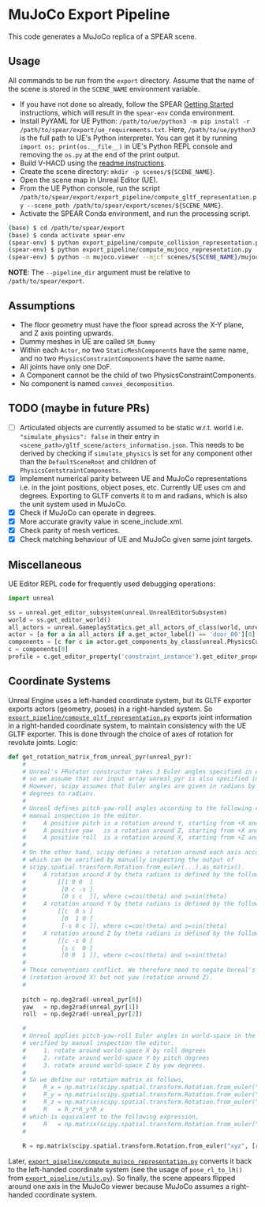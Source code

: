 # MuJoCo Export Pipeline
This code generates a MuJoCo replica of a SPEAR scene.

## Usage
All commands to be run from the `export` directory. Assume that the name of the scene is stored in the `SCENE_NAME`
environment variable.
- If you have not done so already, follow the SPEAR [Getting Started](../docs/getting_started.md) instructions, which
will result in the `spear-env` conda environment.
- Install PyYAML for UE Python: `/path/to/ue/python3 -m pip install -r /path/to/spear/export/ue_requirements.txt`. Here, `/path/to/ue/python3` is the full path to UE's Python interpreter. You can get it by running `import os; print(os.__file__)` in UE's Python REPL console and removing the `os.py` at the end of the print output.
- Build V-HACD using the [readme instructions](v-hacd/README.md).
- Create the scene directory: `mkdir -p scenes/${SCENE_NAME}`.
- Open the scene map in Unreal Editor (UE).
- From the UE Python console, run the script `/path/to/spear/export/export_pipeline/compute_gltf_representation.py --scene_path /path/to/spear/export/scenes/${SCENE_NAME}`.
- Activate the SPEAR Conda environment, and run the processing script.
```bash
(base) $ cd /path/to/spear/export
(base) $ conda activate spear-env
(spear-env) $ python export_pipeline/compute_collision_representation.py --pipeline_dir scenes --scene_id ${SCENE_NAME}
(spear-env) $ python export_pipeline/compute_mujoco_representation.py --pipeline_dir scenes --scene_id ${SCENE_NAME}
(spear-env) $ python -m mujoco.viewer --mjcf scenes/${SCENE_NAME}/mujoco_scene/scene.xml
```
**NOTE**: The `--pipeline_dir` argument must be relative to `/path/to/spear/export`. 

## Assumptions
- The floor geometry must have the floor spread across the X-Y plane, and Z axis pointing upwards.
- Dummy meshes in UE are called `SM_Dummy`
- Within each `Actor`, no two `StaticMeshComponent`s have the same name, and no two `PhysicsConstraintComponent`s have
the same name.
- All joints have only one DoF.
- A Component cannot be the child of two PhysicsConstraintComponents.
- No component is named `convex_decomposition`.

## TODO (maybe in future PRs)
- [ ] Articulated objects are currently assumed to be static w.r.t. world i.e. `"simulate_physics": false` in their
entry in `<scene_path>/gltf_scene/actors_information.json`. This needs to be derived by checking if
`simulate_physics` is set for any component other than the `DefaultSceneRoot` and children of
`PhysicsContstraintComponents`.
- [x] Implement numerical parity between UE and MuJoCo representations i.e. in the joint positions, object poses, etc.
Currently UE uses cm and degrees. Exporting to GLTF converts it to m and radians, which is also the unit system used in
MuJoCo. 
- [x] Check if MuJoCo can operate in degrees.
- [x] More accurate gravity value in scene_include.xml.
- [x] Check parity of mesh vertices.
- [x] Check matching behaviour of UE and MuJoCo given same joint targets.

## Miscellaneous
UE Editor REPL code for frequently used debugging operations:

```python
import unreal

ss = unreal.get_editor_subsystem(unreal.UnrealEditorSubsystem)
world = ss.get_editor_world()
all_actors = unreal.GameplayStatics.get_all_actors_of_class(world, unreal.Actor)
actor = [a for a in all_actors if a.get_actor_label() == 'door_00'][0]
components = [c for c in actor.get_components_by_class(unreal.PhysicsConstraintComponent)]
c = components[0]
profile = c.get_editor_property('constraint_instance').get_editor_property('profile_instance')
```

## Coordinate Systems
Unreal Engine uses a left-handed coordinate system, but its GLTF exporter exports actors (geometry, poses) in a right-handed system.
So [`export_pipeline/compute_gltf_representation.py`](export_pipeline/compute_gltf_representation.py) exports joint
information in a right-handed coordinate system, to maintain consistency with the UE GLTF exporter. This is done through
the choice of axes of rotation for revolute joints. Logic:
```python
def get_rotation_matrix_from_unreal_pyr(unreal_pyr):
    #
    # Unreal's FRotator constructor takes 3 Euler angles specified in degrees and in pitch-yaw-roll order,
    # so we assume that our input array unreal_pyr is also specified in degrees and in pitch-yaw-roll order.
    # However, scipy assumes that Euler angles are given in radians by default, so we need to convert
    # degrees to radians.
    #
    # Unreal defines pitch-yaw-roll angles according to the following conventions, which can be verified by
    # manual inspection in the editor.
    #     A positive pitch is a rotation around Y, starting from +X and rotating towards +Z
    #     A positive yaw   is a rotation around Z, starting from +X and rotating towards +Y
    #     A positive roll  is a rotation around X, starting from +Z and rotating towards +Y
    #
    # On the other hand, scipy defines a rotation around each axis according to the following conventions,
    # which can be verified by manually inspecting the output of
    # scipy.spatial.transform.Rotation.from_euler(...).as_matrix().
    #     A rotation around X by theta radians is defined by the following matrix,
    #         [[1 0 0  ]
    #          [0 c -s ] 
    #          [0 s c  ]], where c=cos(theta) and s=sin(theta)
    #     A rotation around Y by theta radians is defined by the following matrix,
    #         [[c  0 s ]
    #          [0  1 0 ] 
    #          [-s 0 c ]], where c=cos(theta) and s=sin(theta)
    #     A rotation around Z by theta radians is defined by the following matrix,
    #         [[c -s 0 ]
    #          [s c  0 ] 
    #          [0 0  1 ]], where c=cos(theta) and s=sin(theta)
    #
    # These conventions conflict. We therefore need to negate Unreal's pitch (rotation around Y) and roll
    # (rotation around X) but not yaw (rotation around Z).
    #
    
    pitch = np.deg2rad(-unreal_pyr[0])
    yaw   = np.deg2rad(unreal_pyr[1])
    roll  = np.deg2rad(-unreal_pyr[2])

    #
    # Unreal applies pitch-yaw-roll Euler angles in world-space in the following order, which can be
    # verified by manual inspection the editor.
    #     1. rotate around world-space X by roll degrees
    #     2. rotate around world-space Y by pitch degrees
    #     3. rotate around world-space Z by yaw degrees.
    # 
    # So we define our rotation matrix as follows,
    #     R_x = np.matrix(scipy.spatial.transform.Rotation.from_euler("x", roll).as_matrix())
    #     R_y = np.matrix(scipy.spatial.transform.Rotation.from_euler("y", pitch).as_matrix())
    #     R_z = np.matrix(scipy.spatial.transform.Rotation.from_euler("z", yaw).as_matrix())
    #     R   = R_z*R_y*R_x
    # which is equivalent to the following expression,
    #     R   = np.matrix(scipy.spatial.transform.Rotation.from_euler("xyz", [roll, pitch, yaw]).as_matrix())
    #
    
    R = np.matrix(scipy.spatial.transform.Rotation.from_euler("xyz", [roll, pitch, yaw]).as_matrix())
```

Later,
[`export_pipeline/compute_mujoco_representation.py`](export_pipeline/compute_mujoco_representation.py) converts it 
back to the left-handed coordinate system (see the usage of `pose_rl_to_lh()`
from [`export_pipeline/utils.py`](utils.py)). So finally, the scene appears flipped around one axis in the MuJoCo
viewer because MuJoCo assumes a right-handed coordinate system.